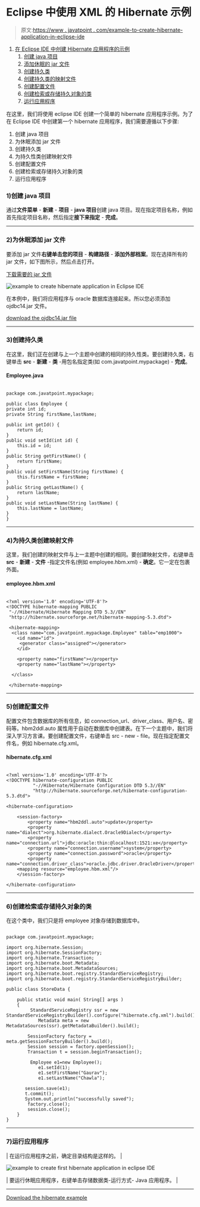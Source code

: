 # Eclipse 中使用 XML 的 Hibernate 示例

> 原文:[https://www . javatpoint . com/example-to-create-hibernate-application-in-eclipse-ide](https://www.javatpoint.com/example-to-create-hibernate-application-in-eclipse-ide)

1.  [在 Eclipse IDE 中创建 Hibernate 应用程序的示例](#)
    1.  [创建 java 项目](#step1)
    2.  [添加休眠的 jar 文件](#step2)
    3.  [创建持久类](#step3)
    4.  [创建持久类的映射文件](#step4)
    5.  [创建配置文件](#step5)
    6.  [创建检索或存储持久对象的类](#step6)
    7.  [运行应用程序](#step7)

在这里，我们将使用 eclipse IDE 创建一个简单的 hibernate 应用程序示例。为了在 Eclipse IDE 中创建第一个 hibernate 应用程序，我们需要遵循以下步骤:

1.  创建 java 项目
2.  为休眠添加 jar 文件
3.  创建持久类
4.  为持久性类创建映射文件
5.  创建配置文件
6.  创建检索或存储持久对象的类
7.  运行应用程序

### 1)创建 java 项目

通过**文件菜单** - **新建** - **项目** - **java 项目**创建 java 项目。现在指定项目名称，例如首先指定项目名称，然后指定**接下来指定** - **完成**。

* * *

### 2)为休眠添加 jar 文件

要添加 jar 文件**右键单击您的项目** - **构建路径** - **添加外部档案**。现在选择所有的 jar 文件，如下图所示，然后点击打开。

[下载需要的 jar 文件](src/hb/hibernatejar.zip)

![example to create hibernate application in Eclipse IDE](../Images/e0dcc5b07d43163ea3c4ef8792d4cb38.png)

在本例中，我们将应用程序与 oracle 数据库连接起来。所以您必须添加 ojdbc14.jar 文件。

[download the ojdbc14.jar file](src/jdbc/ojdbc14.jar)

* * *

### 3)创建持久类

在这里，我们正在创建与上一个主题中创建的相同的持久性类。要创建持久类，右键单击 **src** - **新建** - **类** -用包名指定类(如 com.javatpoint.mypackage) - **完成**。

#### Employee.java

```

package com.javatpoint.mypackage;

public class Employee {
private int id;
private String firstName,lastName;

public int getId() {
	return id;
}
public void setId(int id) {
	this.id = id;
}
public String getFirstName() {
	return firstName;
}
public void setFirstName(String firstName) {
	this.firstName = firstName;
}
public String getLastName() {
	return lastName;
}
public void setLastName(String lastName) {
	this.lastName = lastName;
}
}

```

* * *

### 4)为持久类创建映射文件

这里，我们创建的映射文件与上一主题中创建的相同。要创建映射文件，右键单击 **src** - **新建** - **文件** -指定文件名(例如 employee.hbm.xml) - **确定**。它一定在包裹外面。

#### employee.hbm.xml

```

<?xml version='1.0' encoding='UTF-8'?>
<!DOCTYPE hibernate-mapping PUBLIC
 "-//Hibernate/Hibernate Mapping DTD 5.3//EN"
 "http://hibernate.sourceforge.net/hibernate-mapping-5.3.dtd">

 <hibernate-mapping>
  <class name="com.javatpoint.mypackage.Employee" table="emp1000">
    <id name="id">
     <generator class="assigned"></generator>
    </id>

    <property name="firstName"></property>
    <property name="lastName"></property>

  </class>

 </hibernate-mapping>

```

* * *

### 5)创建配置文件

配置文件包含数据库的所有信息，如 connection_url、driver_class、用户名、密码等。hbm2ddl.auto 属性用于自动在数据库中创建表。在下一个主题中，我们将深入学习方言课。要创建配置文件，右键单击 src - new - file。现在指定配置文件名，例如 hibernate.cfg.xml。

#### hibernate.cfg.xml

```

<?xml version='1.0' encoding='UTF-8'?>
<!DOCTYPE hibernate-configuration PUBLIC
          "-//Hibernate/Hibernate Configuration DTD 5.3//EN"
          "http://hibernate.sourceforge.net/hibernate-configuration-5.3.dtd">

<hibernate-configuration>

    <session-factory>
        <property name="hbm2ddl.auto">update</property>
        <property name="dialect">org.hibernate.dialect.Oracle9Dialect</property>
        <property name="connection.url">jdbc:oracle:thin:@localhost:1521:xe</property>
        <property name="connection.username">system</property>
        <property name="connection.password">oracle</property>
        <property name="connection.driver_class">oracle.jdbc.driver.OracleDriver</property>
    <mapping resource="employee.hbm.xml"/>
    </session-factory>

</hibernate-configuration>

```

* * *

### 6)创建检索或存储持久对象的类

在这个类中，我们只是将 employee 对象存储到数据库中。

```

package com.javatpoint.mypackage;

import org.hibernate.Session;
import org.hibernate.SessionFactory;
import org.hibernate.Transaction;
import org.hibernate.boot.Metadata;
import org.hibernate.boot.MetadataSources;
import org.hibernate.boot.registry.StandardServiceRegistry;
import org.hibernate.boot.registry.StandardServiceRegistryBuilder;

public class StoreData {

	public static void main( String[] args )
    {
		 StandardServiceRegistry ssr = new StandardServiceRegistryBuilder().configure("hibernate.cfg.xml").build();
	        Metadata meta = new MetadataSources(ssr).getMetadataBuilder().build();

		SessionFactory factory = meta.getSessionFactoryBuilder().build();
		Session session = factory.openSession();
		Transaction t = session.beginTransaction();

		 Employee e1=new Employee();  
		    e1.setId(1);  
		    e1.setFirstName("Gaurav");  
		    e1.setLastName("Chawla");  

       session.save(e1);
	   t.commit();
       System.out.println("successfully saved");  
		factory.close();
        session.close();   
    }
}

```

* * *

### 7)运行应用程序

| 在运行应用程序之前，确定目录结构是这样的。 |

![example to create first hibernate application in eclipse IDE](../Images/4a25dc926364165f2fb2bc8c5b7e5cc0.png)

| 要运行休眠应用程序，右键单击存储数据类-运行方式- Java 应用程序。 |

* * *

[Download the hibernate example](hibernatepages/src/firsthbxml.zip)